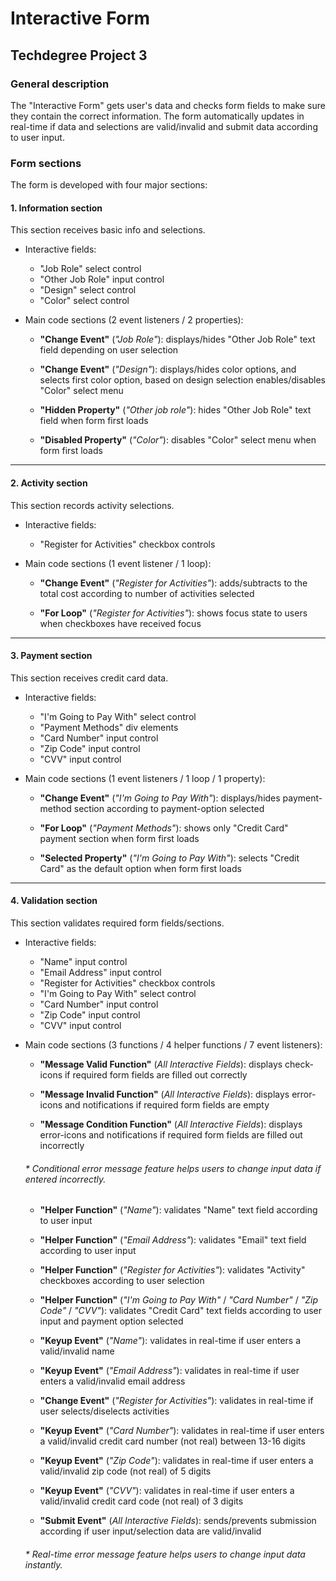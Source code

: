 # Interactive Form
## Techdegree Project 3

### General description
The "Interactive Form" gets user's data and checks form fields to make sure they contain the correct information. The form automatically updates in real-time if data and selections are valid/invalid and submit data according to user input.

### Form sections
The form is developed with four major sections:

#### 1. Information section
This section receives basic info and selections.

- Interactive fields:
    - "Job Role" select control
    - "Other Job Role" input control
    - "Design" select control
    - "Color" select control

- Main code sections (2 event listeners / 2 properties):

    - **"Change Event"** (*"Job Role"*):
        displays/hides "Other Job Role" text field depending on user selection

    - **"Change Event"** (*"Design"*):
        displays/hides color options, and selects first color option, based on design selection
        enables/disables "Color" select menu

    - **"Hidden Property"** (*"Other job role"*):
        hides "Other Job Role" text field when form first loads

    - **"Disabled Property"** (*"Color"*):
        disables "Color" select menu when form first loads

***

#### 2. Activity section
This section records activity selections.

- Interactive fields:
    - "Register for Activities" checkbox controls 

- Main code sections (1 event listener / 1 loop):

    - **"Change Event"** (*"Register for Activities"*):
        adds/subtracts to the total cost according to number of activities selected

    - **"For Loop"** (*"Register for Activities"*):
        shows focus state to users when checkboxes have received focus

***

#### 3. Payment section
This section receives credit card data.

- Interactive fields:
    - "I'm Going to Pay With" select control
    - "Payment Methods" div elements    
    - "Card Number" input control
    - "Zip Code" input control
    - "CVV" input control

- Main code sections (1 event listeners / 1 loop / 1 property):

    - **"Change Event"** (*"I'm Going to Pay With"*):
        displays/hides payment-method section according to payment-option selected

    - **"For Loop"** (*"Payment Methods"*):
        shows only "Credit Card" payment section when form first loads
    
    - **"Selected Property"** (*"I'm Going to Pay With"*):
        selects "Credit Card" as the default option when form first loads

***

#### 4. Validation section
This section validates required form fields/sections.

- Interactive fields:
    - "Name" input control     
    - "Email Address" input control
    - "Register for Activities" checkbox controls
    - "I'm Going to Pay With" select control   
    - "Card Number" input control
    - "Zip Code" input control
    - "CVV" input control

- Main code sections (3 functions / 4 helper functions / 7 event listeners):

    - **"Message Valid Function"** (*All Interactive Fields*):
        displays check-icons if required form fields are filled out correctly
    
    - **"Message Invalid Function"** (*All Interactive Fields*):
        displays error-icons and notifications if required form fields are empty
    
    - **"Message Condition Function"** (*All Interactive Fields*):
        displays error-icons and notifications if required form fields are filled out incorrectly
    
    ###### * Conditional error message feature helps users to change input data if entered incorrectly.

    - **"Helper Function"** (*"Name"*):
        validates "Name" text field according to user input
    
    - **"Helper Function"** (*"Email Address"*):
        validates "Email" text field according to user input
    
    - **"Helper Function"** (*"Register for Activities"*):
        validates "Activity" checkboxes according to user selection

    - **"Helper Function"** (*"I'm Going to Pay With"* / *"Card Number"* / *"Zip Code"* / *"CVV"*):
        validates "Credit Card" text fields according to user input and payment option selected

    - **"Keyup Event"** (*"Name"*):
        validates in real-time if user enters a valid/invalid name

    - **"Keyup Event"** (*"Email Address"*):
        validates in real-time if user enters a valid/invalid email address

    - **"Change Event"** (*"Register for Activities"*):
        validates in real-time if user selects/diselects activities
    
    - **"Keyup Event"** (*"Card Number"*):
        validates in real-time if user enters a valid/invalid credit card number (not real) between 13-16 digits
    
    - **"Keyup Event"** (*"Zip Code"*):
        validates in real-time if user enters a valid/invalid zip code (not real) of 5 digits
    
    - **"Keyup Event"** (*"CVV"*):
        validates in real-time if user enters a valid/invalid credit card code (not real) of 3 digits
    
    - **"Submit Event"** (*All Interactive Fields*):
        sends/prevents submission according if user input/selection data are valid/invalid

    ###### * Real-time error message feature helps users to change input data instantly.